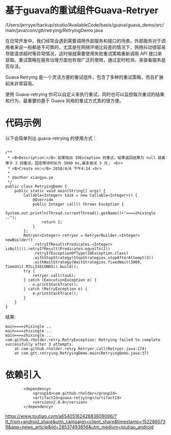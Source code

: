 # 基于guava的重试组件Guava-Retryer

/Users/jerryye/backup/studio/AvailableCode/basis/guava/guava_demo/src/main/java/com/gtt/retrying/RetryingDemo.java

在日常开发中，我们经常会遇到需要调用外部服务和接口的场景。外部服务对于调用者来说一般都是不可靠的，尤其是在网络环境比较差的情况下，网络抖动很容易导致请求超时等异常情况，这时候就需要使用失败重试策略重新调用 API 接口来获取。重试策略在服务治理方面也有很广泛的使用，通过定时检测，来查看服务是否存活。

Guava Retrying 是一个灵活方便的重试组件，包含了多种的重试策略，而且扩展起来非常容易。

使用 Guava-retrying 你可以自定义来执行重试，同时也可以监控每次重试的结果和行为，最重要的基于 Guava 风格的重试方式真的很方便。

# 代码示例

以下会简单列出 guava-retrying 的使用方式：

```

/**
 * <B>Description:</B> 如果抛出 IOException 则重试，如果返回结果为 null 或者等于 2 则重试，固定等待时长为 3000 ms,最多尝试 3 次； <br>
 * <B>Create on:</B> 2018/4/6 下午4:14 <br>
 *
 * @author xiangyu.ye
 */
public class RetryingDemo {
    public static void main(String[] args) {
        Callable<Integer> task = new Callable<Integer>() {
            @Override
            public Integer call() throws Exception {
                System.out.println(Thread.currentThread().getName()+"====zhixingle ..");
                return 2;
            }
        };
        Retryer<Integer> retryer = RetryerBuilder.<Integer> newBuilder()
            .retryIfResult(Predicates.<Integer> isNull()).retryIfResult(Predicates.equalTo(2))
            .retryIfExceptionOfType(IOException.class)
            .withStopStrategy(StopStrategies.stopAfterAttempt(3))
            .withWaitStrategy(WaitStrategies.fixedWait(3000, TimeUnit.MILLISECONDS)).build();
        try {
            retryer.call(task);
        } catch (ExecutionException e) {
            e.printStackTrace();
        } catch (RetryException e) {
            e.printStackTrace();
        }
    }
}

```

结果:

```
main====zhixingle ..
main====zhixingle ..
main====zhixingle ..
com.github.rholder.retry.RetryException: Retrying failed to complete successfully after 3 attempts.
	at com.github.rholder.retry.Retryer.call(Retryer.java:174)
	at com.gtt.retrying.RetryingDemo.main(RetryingDemo.java:37)

```



# 依赖引入

```
 		<dependency>
            <groupId>com.github.rholder</groupId>
            <artifactId>guava-retrying</artifactId>
            <version>2.0.0</version>
        </dependency>
```



https://www.toutiao.com/a6540516242883609096/?tt_from=android_share&utm_campaign=client_share&timestamp=1522860739&app=news_article&iid=28537493856&utm_medium=toutiao_android